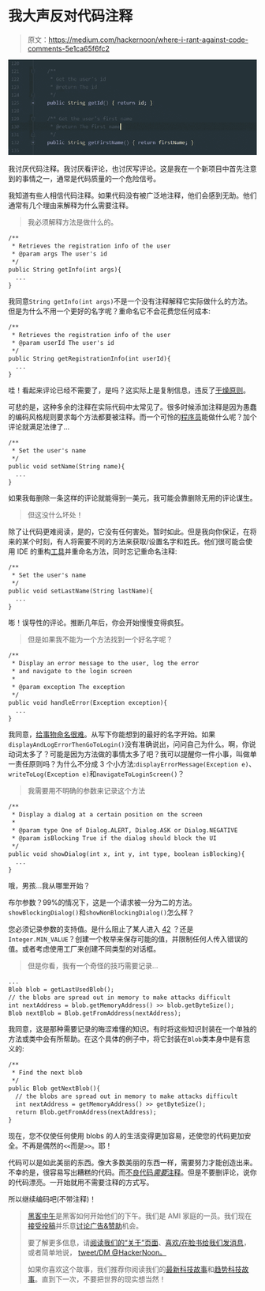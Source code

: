 # 我大声反对代码注释

> 原文：<https://medium.com/hackernoon/where-i-rant-against-code-comments-5e1ca65f6fc2>

![](img/46d2df12940cc6c20762054f9c5ed82c.png)

我讨厌代码注释。我讨厌看评论，也讨厌写评论。这是我在一个新项目中首先注意到的事情之一，通常是代码质量的一个危险信号。

我知道有些人相信代码注释。如果代码没有被广泛地注释，他们会感到无助。他们通常有几个理由来解释为什么需要注释。

> 我必须解释方法是做什么的。

```
/**
 * Retrieves the registration info of the user
 * @param args The user's id
 */
public String getInfo(int args){
  ...
}
```

我同意`String getInfo(int args)`不是一个没有注释解释它实际做什么的方法。但是为什么不用一个更好的名字呢？重命名它不会花费您任何成本:

```
/**
 * Retrieves the registration info of the user
 * @param userId The user's id
 */
public String getRegistrationInfo(int userId){
  ...
}
```

哇！看起来评论已经不需要了，是吗？这实际上是复制信息，违反了[干燥原则](https://en.wikipedia.org/wiki/Don't_repeat_yourself)。

可悲的是，这种多余的注释在实际代码中太常见了。很多时候添加注释是因为愚蠢的编码风格规则要求每个方法都要被注释。而一个可怜的[程序员](https://hackernoon.com/tagged/programmer)能做什么呢？加个评论就满足法律了…

```
/**
 * Set the user's name
 */
public void setName(String name){
  ...
}
```

如果我每删除一条这样的评论就能得到一美元，我可能会靠删除无用的评论谋生。

> 但这没什么坏处！

除了让代码更难阅读，是的，它没有任何害处。暂时如此。但是我向你保证，在将来的某个时刻，有人将需要不同的方法来获取/设置名字和姓氏。他们很可能会使用 IDE 的重构[工具](https://hackernoon.com/tagged/tool)并重命名方法，同时忘记重命名注释:

```
/**
 * Set the user's name
 */
public void setLastName(String lastName){
  ...
}
```

嘭！误导性的评论。推断几年后，你会开始慢慢变得疯狂。

> 但是如果我不能为一个方法找到一个好名字呢？

```
/**
 * Display an error message to the user, log the error
 * and navigate to the login screen
 * 
 * @param exception The exception
 */
public void handleError(Exception exception){
  ...
}
```

我同意，[给事物命名很难](http://martinfowler.com/bliki/TwoHardThings.html)。从写下你能想到的最好的名字开始。如果`displayAndLogErrorThenGoToLogin()`没有准确说出，问问自己为什么。啊，你说动词太多了？可能是因为方法做的事情太多了吧？我可以提醒你一件小事，叫做单一责任原则吗？为什么不分成 3 个小方法:`displayErrorMessage(Exception e)`、`writeToLog(Exception e)`和`navigateToLoginScreen()`？

> 我需要用不明确的参数来记录这个方法

```
/**
 * Display a dialog at a certain position on the screen
 * 
 * @param type One of Dialog.ALERT, Dialog.ASK or Dialog.NEGATIVE
 * @param isBlocking True if the dialog should block the UI
 */
public void showDialog(int x, int y, int type, boolean isBlocking){
  ...
}
```

哦，男孩…我从哪里开始？

布尔参数？99%的情况下，这是一个请求被一分为二的方法。`showBlockingDialog()`和`showNonBlockingDialog()`怎么样？

您必须记录参数的支持值。是什么阻止了某人进入 [42](https://www.google.ro/search?q=what%27s+the+answer+to+life+the+universe+and+everything) ？还是`Integer.MIN_VALUE`？创建一个枚举来保存可能的值，并限制任何人传入错误的值。或者考虑使用工厂来创建不同类型的对话框。

> 但是你看，我有一个奇怪的技巧需要记录…

```
...
Blob blob = getLastUsedBlob();
// the blobs are spread out in memory to make attacks difficult
int nextAddress = blob.getMemoryAddress() >> blob.getByteSize();
Blob nextBlob = Blob.getFromAddress(nextAddress);
```

我同意，这是那种需要记录的晦涩难懂的知识。有时将这些知识封装在一个单独的方法或类中会有所帮助。在这个具体的例子中，将它封装在`Blob`类本身中是有意义的:

```
/**
 * Find the next blob
 */
public Blob getNextBlob(){
  // the blobs are spread out in memory to make attacks difficult
  int nextAddress = getMemoryAddress() >> getByteSize();
  return Blob.getFromAddress(nextAddress);
}
```

现在，您不仅使任何使用 blobs 的人的生活变得更加容易，还使您的代码更加安全。不再是偶然的`<<`而是`>>`。耶！

代码可以是如此美丽的东西。像大多数美丽的东西一样，需要努力才能创造出来。不幸的是，很容易写出糟糕的代码。而[不良代码*需要*注释](https://books.google.ro/books?id=5wBQEp6ruIAC&lpg=PA29&ots=n5npfteIqX&dq=the%20pragmatic%20programmer%20bad%20code%20requires%20comments&hl=ro&pg=PA29#v=onepage&q=the%20pragmatic%20programmer%20bad%20code%20requires%20comments&f=false)。但是不要删评论，说你的代码漂亮。一开始就用不需要注释的方式写。

所以继续编码吧(不带注释)！

> [黑客中午](http://bit.ly/Hackernoon)是黑客如何开始他们的下午。我们是 AMI 家庭的一员。我们现在[接受投稿](http://bit.ly/hackernoonsubmission)并乐意[讨论广告&赞助](mailto:partners@amipublications.com)机会。
> 
> 要了解更多信息，请[阅读我们的“关于”页面](https://goo.gl/4ofytp)、[喜欢/在脸书给我们发消息](http://bit.ly/HackernoonFB)，或者简单地说， [tweet/DM @HackerNoon。](https://goo.gl/k7XYbx)
> 
> 如果你喜欢这个故事，我们推荐你阅读我们的[最新科技故事](http://bit.ly/hackernoonlatestt)和[趋势科技故事](https://hackernoon.com/trending)。直到下一次，不要把世界的现实想当然！